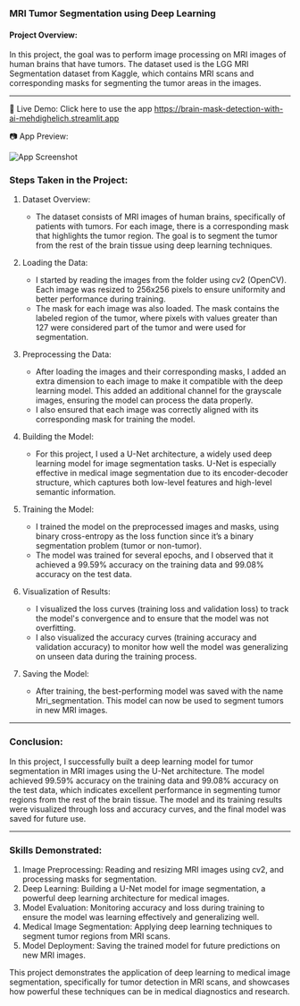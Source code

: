 ### MRI Tumor Segmentation using Deep Learning

#### Project Overview:
In this project, the goal was to perform image processing on MRI images of human brains that have tumors. The dataset used is the LGG MRI Segmentation dataset from Kaggle, which contains MRI scans and corresponding masks for segmenting the tumor areas in the images.

---
🔗 Live Demo: Click here to use the app https://brain-mask-detection-with-ai-mehdighelich.streamlit.app

📷 App Preview:

![App Screenshot](heart_app_screenshot%20(2).png)

### Steps Taken in the Project:

1. Dataset Overview:
   - The dataset consists of MRI images of human brains, specifically of patients with tumors. For each image, there is a corresponding mask that highlights the tumor region. The goal is to segment the tumor from the rest of the brain tissue using deep learning techniques.

2. Loading the Data:
   - I started by reading the images from the folder using cv2 (OpenCV). Each image was resized to 256x256 pixels to ensure uniformity and better performance during training.
   - The mask for each image was also loaded. The mask contains the labeled region of the tumor, where pixels with values greater than 127 were considered part of the tumor and were used for segmentation.

3. Preprocessing the Data:
   - After loading the images and their corresponding masks, I added an extra dimension to each image to make it compatible with the deep learning model. This added an additional channel for the grayscale images, ensuring the model can process the data properly.
   - I also ensured that each image was correctly aligned with its corresponding mask for training the model.

4. Building the Model:
   - For this project, I used a U-Net architecture, a widely used deep learning model for image segmentation tasks. U-Net is especially effective in medical image segmentation due to its encoder-decoder structure, which captures both low-level features and high-level semantic information.
   
5. Training the Model:
   - I trained the model on the preprocessed images and masks, using binary cross-entropy as the loss function since it’s a binary segmentation problem (tumor or non-tumor).
   - The model was trained for several epochs, and I observed that it achieved a 99.59% accuracy on the training data and 99.08% accuracy on the test data.

6. Visualization of Results:
   - I visualized the loss curves (training loss and validation loss) to track the model's convergence and to ensure that the model was not overfitting.
   - I also visualized the accuracy curves (training accuracy and validation accuracy) to monitor how well the model was generalizing on unseen data during the training process.

7. Saving the Model:
   - After training, the best-performing model was saved with the name Mri_segmentation. This model can now be used to segment tumors in new MRI images.

---

### Conclusion:

In this project, I successfully built a deep learning model for tumor segmentation in MRI images using the U-Net architecture. The model achieved 99.59% accuracy on the training data and 99.08% accuracy on the test data, which indicates excellent performance in segmenting tumor regions from the rest of the brain tissue. The model and its training results were visualized through loss and accuracy curves, and the final model was saved for future use.

---

### Skills Demonstrated:
1. Image Preprocessing: Reading and resizing MRI images using cv2, and processing masks for segmentation.
2. Deep Learning: Building a U-Net model for image segmentation, a powerful deep learning architecture for medical images.
3. Model Evaluation: Monitoring accuracy and loss during training to ensure the model was learning effectively and generalizing well.
4. Medical Image Segmentation: Applying deep learning techniques to segment tumor regions from MRI scans.
5. Model Deployment: Saving the trained model for future predictions on new MRI images.

This project demonstrates the application of deep learning to medical image segmentation, specifically for tumor detection in MRI scans, and showcases how powerful these techniques can be in medical diagnostics and research.
